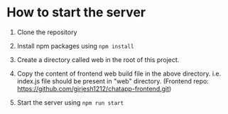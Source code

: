 # How to start the server

1. Clone the repository

2. Install npm packages using `npm install`

3. Create a directory called web in the root of this project.

4. Copy the content of frontend web build file in the above directory. i.e. index.js file should be present in "web" directory. (Frontend repo: <https://github.com/girjesh1212/chatapp-frontend.git>)

5. Start the server using `npm run start`
